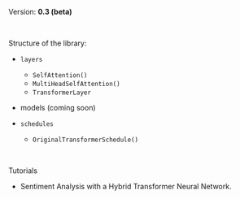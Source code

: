 
Version: **0.3 (beta)**

<br>

Structure of the library:

- `layers`
  - `SelfAttention()`
  - `MultiHeadSelfAttention()`
  - `TransformerLayer`

- models (coming soon)

- `schedules`
  - `OriginalTransformerSchedule()`

<br>

Tutorials
- Sentiment Analysis with a Hybrid Transformer Neural Network. 

